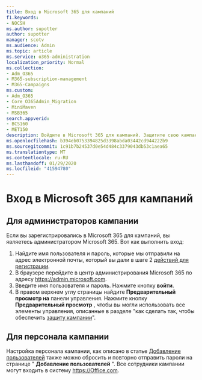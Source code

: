 ```yaml
---
title: Вход в Microsoft 365 для кампаний
f1.keywords:
- NOCSH
ms.author: supotter
author: supotter
manager: scotv
ms.audience: Admin
ms.topic: article
ms.service: o365-administration
localization_priority: Normal
ms.collection:
- Adm_O365
- M365-subscription-management
- M365-Campaigns
ms.custom:
- Adm_O365
- Core_O365Admin_Migration
- MiniMaven
- MSB365
search.appverid:
- BCS160
- MET150
description: Войдите в Microsoft 365 для кампаний. Защитите свою кампанию от угроз циберсекурити для электронной почты, данных и общения.
ms.openlocfilehash: b394eb0753394825d3398abda03442cd944222b9
ms.sourcegitcommit: 1c91b7b24537d0e54d484c3379043db53c1aea65
ms.translationtype: MT
ms.contentlocale: ru-RU
ms.lasthandoff: 01/29/2020
ms.locfileid: "41594780"
---
```

# <a name="sign-in-to-microsoft-365-for-campaigns"></a>Вход в Microsoft 365 для кампаний

## <a name="for-campaign-admins"></a>Для администраторов кампании
Если вы зарегистрировались в Microsoft 365 для кампаний, вы являетесь администратором Microsoft 365. Вот как выполнить вход: 
1. Найдите имя пользователя и пароль, которые мы отправили на адрес электронной почты, который вы дали в шаге 2 [действий для регистрации](m365-campaigns-sign-up.md#steps-to-sign-up).
2. В браузере перейдите в центр администрирования Microsoft 365 по адресу <a href="https://go.microsoft.com/fwlink/p/?linkid=837890" target="_blank">https://admin.microsoft.com</a>. 
3. Введите имя пользователя и пароль. Нажмите кнопку **войти**.
4. В правом верхнем углу страницы найдите **Предварительный просмотр на** панели управления. Нажмите кнопку **Предварительный просмотр** , чтобы вы могли использовать все элементы управления, описанные в разделе "как сделать так, чтобы обеспечить [защиту кампании](m365-campaigns-security-overview.md)".

## <a name="for-campaign-staff"></a>Для персонала кампании
Настройка персонала кампании, как описано в статье [Добавление пользователей](../business/add-users-m365b.md?toc=/microsoft-365/campaigns/toc.json) также можно сбросить и повторно отправить пароли на странице " **Добавление пользователей** ".
Все сотрудники кампании могут входить в систему <a href="https://office.com" target="_blank">https://Office.com</a>.

